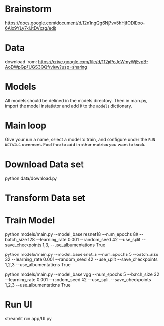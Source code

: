 # Brainstorm
https://docs.google.com/document/d/12n1ngQg6Nj7vv5hHjfODlDoo-6Alx9YLy7klJtDVxzg/edit

# Data
download from: https://drive.google.com/file/d/112pPeJoWmyWjEvpB-AoDWpGp7UGS3QQf/view?usp=sharing

# Models
All models should be defined in the models directory. Then in main.py, import the model instatiator and add it to the `models` dictionary. 

# Main loop
Give your run a name, select a model to train, and configure under the `RUN DETAILS` comment.
Feel free to add in other metrics you want to track. 




# Download Data set
python data/download.py

# Transform Data set


# Train Model
python models/main.py --model_base resnet18 --num_epochs  80 --batch_size  128 --learning_rate  0.001 --random_seed  42 --use_split --save_checkpoints 1,3, --use_albumentations True

python models/main.py --model_base enet_s --num_epochs  5 --batch_size  32 --learning_rate  0.001 --random_seed  42 --use_split --save_checkpoints  1,2,3 --use_albumentations True

python models/main.py --model_base vgg --num_epochs  5 --batch_size  32 --learning_rate  0.001 --random_seed  42 --use_split --save_checkpoints  1,2,3 --use_albumentations True


# Run UI
streamlit run app/UI.py
